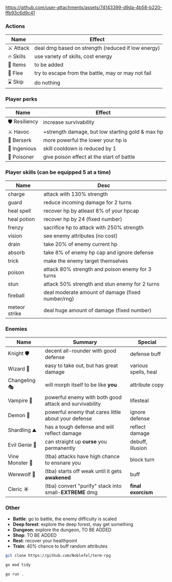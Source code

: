 https://github.com/user-attachments/assets/74143399-d9da-4b58-b220-ffb93c6d9c41

### Actions

| Name      | Effect                                             |
| --------- | -------------------------------------------------- |
| ⚔️ Attack | deal dmg based on strength (reduced if low energy) |
| 🔥 Skills | use variety of skills, cost energy                 |
| 🧰 Items  | to be added                                        |
| 🏃 Flee   | try to escape from the battle, may or may not fail |
| ⌛ Skip   | do nothing                                         |

### Player perks

| Name          | Effect                                           |
| ------------- | ------------------------------------------------ |
| 🛡️ Resiliency | increase survivability                           |
| ⚔️ Havoc      | +strength damage, but low starting gold & max hp |
| 🐻 Berserk    | more powerful the lower your hp is               |
| 🐇 Ingenious  | skill cooldown is reduced by 1                   |
| 🍹 Poisoner   | give poison effect at the start of battle        |

### Player skills (can be equipped 5 at a time)

| Name          | Desc                                              |
| ------------- | ------------------------------------------------- |
| charge        | attack with 130% strength                         |
| guard         | reduce incoming damage for 2 turns                |
| heal spell    | recover hp by atleast 8% of your hpcap            |
| heal potion   | recover hp by 24 (fixed number)                   |
| frenzy        | sacrifice hp to attack with 250% strength         |
| vision        | see enemy attributes (no cost)                    |
| drain         | take 20% of enemy current hp                      |
| absorb        | take 8% of enemy hp cap and ignore defense        |
| trick         | make the enemy target themselves                  |
| poison        | attack 80% strength and poison enemy for 3 turns  |
| stun          | attack 50% strength and stun enemy for 2 turns    |
| fireball      | deal moderate amount of damage (fixed number/rng) |
| meteor strike | deal huge amount of damage (fixed number)         |

### Enemies

| Name            | Summary                                                 | Special              |
| --------------- | ------------------------------------------------------- | -------------------- |
| Knight 🛡️       | decent all-rounder with good defense                    | defense buff         |
| Wizard 🧙       | easy to take out, but has great damage                  | various spells, heal |
| Changeling 🎭   | will morph itself to be like **you**                    | attribute copy       |
| Vampire 🧛      | powerful enemy with both good attack and survivability  | lifesteal            |
| Demon 👹        | powerful enemy that cares little about your defense     | ignore defense       |
| Shardling ⛰️    | has a tough defense and will reflect damage             | reflect damage       |
| Evil Genie 🔮   | can straight up **curse** you permanently               | debuff, illusion     |
| Vine Monster 🌲 | (tba) attacks have high chance to ensnare you           | block turn           |
| Werewolf 🐺     | (tba) starts off weak until it gets **awakened**        | buff                 |
| Cleric ☀️       | (tba) convert "purify" stack into small-**EXTREME** dmg | **final exorcism**   |

### Other

- **Battle**: go to battle, the enemy difficulty is scaled
- **Deep forest**: explore the deep forest, may get something
- **Dungeon**: explore the dungeon, TO BE ADDED
- **Shop**: TO BE ADDED
- **Rest**: recover your healthpoint
- **Train**: 40% chance to buff random attributes

```bash
git clone https://github.com/Noblefel/term-rpg
```

```sh
go mod tidy
```

```sh
go run .
```
